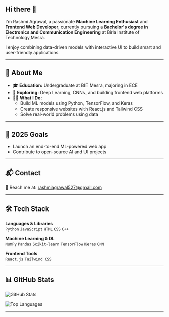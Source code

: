 ## Hi there 👋

I'm Rashmi Agrawal, a passionate **Machine Learning Enthusiast** and **Frontend Web Developer**, currently pursuing a **Bachelor's degree in Electronics and Communication Engineering** at Birla Institute of Technology,Mesra.

I enjoy combining data-driven models with interactive UI to build smart and user-friendly applications.

---

## 💼 About Me

- 🎓 **Education:** Undergraduate at BIT Mesra, majoring in ECE  
- 🧠 **Exploring:** Deep Learning, CNNs, and building frontend web platforms  
- 🧑‍💻 **What I Do:**  
  - Build ML models using Python, TensorFlow, and Keras  
  - Create responsive websites with React.js and Tailwind CSS  
  - Solve real-world problems using data  

---

## 🎯 2025 Goals

- Launch an end-to-end ML-powered web app    
- Contribute to open-source AI and UI projects  

---

## 📬 Contact

📧 Reach me at: rashmiagrawal527@gmail.com  

---

## 🛠️ Tech Stack

**Languages & Libraries**  
`Python` `JavaScript` `HTML` `CSS` `C++`  

**Machine Learning & DL**  
`NumPy` `Pandas` `Scikit-learn` `TensorFlow` `Keras` `CNN`  

**Frontend Tools**  
`React.js` `Tailwind CSS` 

---

## 📊 GitHub Stats

![GitHub Stats](https://github-readme-stats.vercel.app/api?username=RashmiAg27&show_icons=true&theme=radical)

![Top Languages](https://github-readme-stats.vercel.app/api/top-langs/?username=RashmiAg27&layout=compact&theme=radical)

---


<!--
**RashmiAg27/RashmiAg27** is a ✨ _special_ ✨ repository because its `README.md` (this file) appears on your GitHub profile.

Here are some ideas to get you started:

- 🔭 I’m currently working on ...
- 🌱 I’m currently learning ...
- 👯 I’m looking to collaborate on ...
- 🤔 I’m looking for help with ...
- 💬 Ask me about ...
- 📫 How to reach me: ...
- 😄 Pronouns: ...
- ⚡ Fun fact: ...
-->
